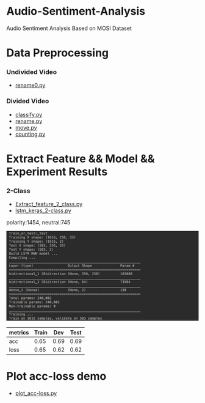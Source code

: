 # Audio-Sentiment-Analysis
Audio Sentiment Analysis Based on MOSI Dataset

# Data Preprocessing
### Undivided Video
 - [rename0.py](https://github.com/ASA-MOSI/Audio-Sentiment-Analysis/blob/master/rename0.py)
 
### Divided Video
 - [classify.py](https://github.com/ASA-MOSI/Audio-Sentiment-Analysis/blob/master/classify.py)
 - [rename.py](https://github.com/ASA-MOSI/Audio-Sentiment-Analysis/blob/master/rename.py)
 - [move.py](https://github.com/ASA-MOSI/Audio-Sentiment-Analysis/blob/master/move.py)
 - [counting.py](https://github.com/ASA-MOSI/Audio-Sentiment-Analysis/blob/master/counting.py)
 
 # Extract Feature && Model && Experiment Results
 ### 2-Class
 - [Extract_feature_2_class.py](https://github.com/ASA-MOSI/Audio-Sentiment-Analysis/blob/master/Extract_feature_2_class.py)
 - [lstm_keras_2-class.py](https://github.com/ASA-MOSI/Audio-Sentiment-Analysis/blob/master/lstm_keras_2-class.py)
 
polarity:1454, neutral:745

![Figure 1](https://github.com/ASA-MOSI/Audio-Sentiment-Analysis/raw/master/images/2_class_model.png)

metrics| Train | Dev | Test | 
  --- |--- | --- | --- | 
 acc | 0.65 | 0.69 | 0.69 |
 loss | 0.65 | 0.62 | 0.62 |
 

# Plot acc-loss demo
  - [plot_acc-loss.py](https://github.com/ASA-MOSI/Audio-Sentiment-Analysis/blob/master/plot_acc-loss.py)
 
